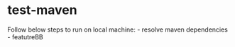 # test-maven

Follow below steps to run on local machine: <incomplete>
	- resolve maven dependencies
    - featutreBB
